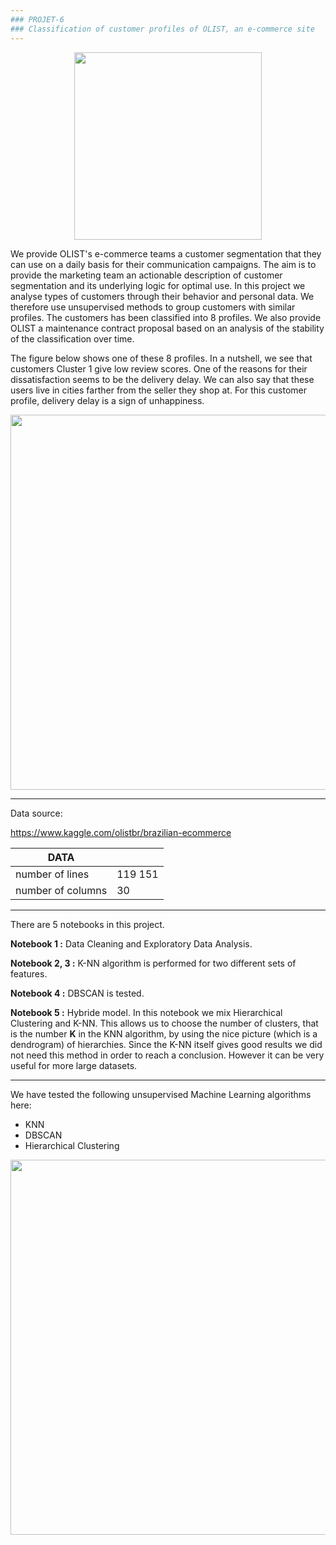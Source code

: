 ```yaml
---
### PROJET-6
### Classification of customer profiles of OLIST, an e-commerce site
---
```


<p align="center">
<img align="center" src="support\olist.png" style="width: 300px" />
</p>

We provide OLIST's e-commerce teams a customer segmentation that they can use on a daily basis for their communication campaigns. The aim is to provide the marketing team an actionable description of customer segmentation and its underlying logic for optimal use. In this project we analyse types of customers through their behavior and personal data. We therefore use unsupervised methods to group customers with similar profiles. The customers has been classified into 8 profiles. 
We also provide OLIST a maintenance contract proposal based on an analysis of the stability of the classification over time.

The figure below shows one of these 8 profiles. In a nutshell, we see that customers Cluster 1 give low review scores. One of the reasons for their dissatisfaction seems to be the delivery delay. We can also say that these users live in cities farther from the seller they shop at. For this customer profile, delivery delay is a sign of unhappiness.

<p align="center">
<img align="center" src="support\profile.png" style="width: 600px" />
</p>

---
Data source:

https://www.kaggle.com/olistbr/brazilian-ecommerce

| DATA  |   |
|---|---|
|  number of lines |   119 151 |
|  number of columns |   30 |

---

There are 5 notebooks in this project. 

**Notebook 1 :** Data Cleaning and Exploratory Data Analysis. 

**Notebook 2, 3 :** K-NN algorithm is performed for two different sets of features.

**Notebook 4 :** DBSCAN is tested.

**Notebook 5 :** Hybride model. In this notebook we mix Hierarchical Clustering and K-NN. This allows us to choose the number of clusters, that is the number **K** in the KNN algorithm, by using the nice picture (which is a dendrogram) of hierarchies. Since the K-NN itself gives good results we did not need this method in order to reach a conclusion. However it can be very useful for more large datasets. 

---
We have tested the following unsupervised Machine Learning algorithms here:
  - KNN
  - DBSCAN
  - Hierarchical Clustering

<p align="center">
<img align="center" src="support\profile.png" style="width: 600px" />
</p>

